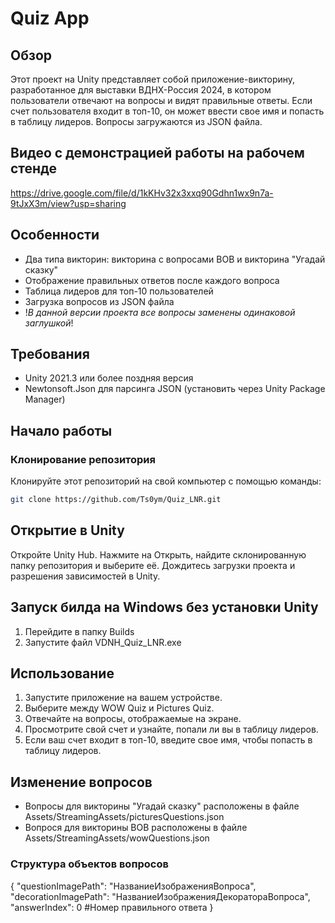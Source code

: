 # Quiz App

## Обзор
Этот проект на Unity представляет собой приложение-викторину, разработанное для выставки ВДНХ-Россия 2024, в котором пользователи отвечают на вопросы и видят правильные ответы. Если счет пользователя входит в топ-10, он может ввести свое имя и попасть в таблицу лидеров. Вопросы загружаются из JSON файла.

## Видео с демонстрацией работы на рабочем стенде
https://drive.google.com/file/d/1kKHv32x3xxq90Gdhn1wx9n7a-9tJxX3m/view?usp=sharing

## Особенности
- Два типа викторин: викторина с вопросами ВОВ и викторина "Угадай сказку"
- Отображение правильных ответов после каждого вопроса
- Таблица лидеров для топ-10 пользователей
- Загрузка вопросов из JSON файла
- !_В данной версии проекта все вопросы заменены одинаковой заглушкой_!

## Требования
- Unity 2021.3 или более поздняя версия
- Newtonsoft.Json для парсинга JSON (установить через Unity Package Manager)

## Начало работы

### Клонирование репозитория
Клонируйте этот репозиторий на свой компьютер с помощью команды:
```sh
git clone https://github.com/Ts0ym/Quiz_LNR.git
```

## Открытие в Unity
Откройте Unity Hub.
Нажмите на Открыть, найдите склонированную папку репозитория и выберите её.
Дождитесь загрузки проекта и разрешения зависимостей в Unity.

## Запуск билда на Windows без установки Unity
1. Перейдите в папку Builds
2. Запустите файл VDNH_Quiz_LNR.exe

## Использование
1. Запустите приложение на вашем устройстве.
2. Выберите между WOW Quiz и Pictures Quiz.
3. Отвечайте на вопросы, отображаемые на экране.
4. Просмотрите свой счет и узнайте, попали ли вы в таблицу лидеров.
5. Если ваш счет входит в топ-10, введите свое имя, чтобы попасть в таблицу лидеров.

## Изменение вопросов
- Вопросы для викторины "Угадай сказку" расположены в файле Assets/StreamingAssets/picturesQuestions.json
- Вопрося для викторины ВОВ расположены в файле Assets/StreamingAssets/wowQuestions.json

### Структура объектов вопросов
{
		"questionImagePath": "НазваниеИзображенияВопроса",
		"decorationImagePath": "НазваниеИзображенияДекоратораВопроса",
		"answerIndex": 0 #Номер правильного ответа
}
